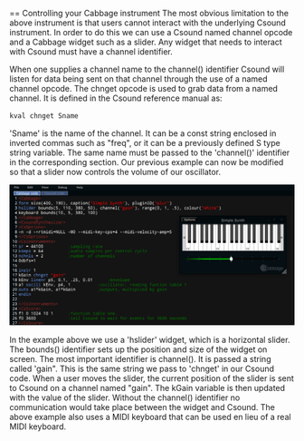 == Controlling your Cabbage instrument
The most obvious limitation to the above instrument is that users cannot interact with the underlying Csound instrument. In order to do this we can use a Csound named channel opcode and a Cabbage widget such as a slider. Any widget that needs to interact with Csound must have a channel identifier. 

When one supplies a channel name to the channel() identifier Csound will listen for data being sent on that channel through the use of a named channel opcode. The chnget opcode is used to grab data from a named channel. It is defined in the Csound reference manual as:
```csharp
kval chnget Sname 
```
'Sname' is the name of the channel. It can be a const string enclosed in inverted commas such as "freq", or it can be a previously defined S type string variable. The same name must be passed to the 'channel()' identifier in the corresponding <Cabbage> section. Our previous example can now be modified so that a slider now controls the volume of our oscillator.

![](images/simpleSynthSliderExample.png)

In the example above we use a 'hslider' widget, which is a horizontal slider. The bounds() identifier sets up the position and size of the widget on screen. The most important identifier is channel(). It is passed a string called 'gain". This is the same string we pass to 'chnget' in our Csound code. When a user moves the slider, the current position of the slider is sent to Csound on a channel named "gain". The kGain variable is then updated with the value of the slider. Without the channel() identifier no communication would take place between the widget and Csound. The above example also uses a MIDI keyboard that can be used en lieu of a real MIDI keyboard. 
